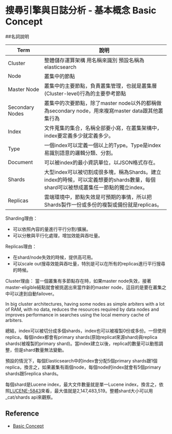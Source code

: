 # 搜尋引擎與日誌分析 - 基本概念 Basic Concept

##名詞說明

|Term|說明|
|-|-|
|Cluster|整體儲存運算架構 用名稱來識別 預設名稱為elasticsearch|
|Node|叢集中的節點|
|Master Node|叢集中的主要節點，負責叢集管理，也就是叢集層(Cluster-level)行為的主要參考節點|
|Secondary Nodes|叢集中的次要節點，除了master node以外的都稱做為secondary node，用來複寫master data跟其他叢集行為|
|Index| 文件蒐集的集合，名稱全部要小寫，在叢集架構中，index要定義多少就定義多少。|
|Type|一個index可以定義一個以上的Type。Type是index易識別語意的邏輯分類、分割。|
|Document|可以被index的最小資訊單位，以JSON格式存在。|
|Shards |大型index可以被切割成很多塊，稱為Shards。建立index的時候，可以定義想要的shards數量，每個shard可以被想成叢集任一節點的獨立index。|
|Replicas|雲端環境中，節點失效是可預期的事情，所以把Shards製作一份或多份的複製或備份就是replicas。|

Sharding理由：
* 可以依照內容的量進行平行分割/擴展。
* 可以分散與平行化處理，增加效能與吞吐量。

Replicas理由：
* 在shard/node失效的時候，提供高可用。
* 可以scale out搜尋效能與吞吐量，特別是可以在所有的replicas進行平行搜尋的時候。

Cluster理由：
當一個叢集有多節點存在時，如果master node失效，接著master-eligible結點就會被挑選出來當作新的master node，這目的是要在叢集之中可以達到自動failover。

In big cluster architectures, having some nodes as simple arbiters with a lot of RAM, with no data, reduces the resources required by data nodes and improves performance in searches using the local memory cache of arbiters.

總結，index可以被切分成多個shards，index也可以被複製0份或多份。一但使用replica，每個index都會有primary shards(原始replicat來源shard)與replica shards(被複製的primary shard)。當index建立以後，replica的數量可以動態調整，但是shard數量無法變動。

預設的情況下，每個Elasticsearch中的index會分配5個primary shards跟1個replica，換言之，如果叢集有兩個node，每個node的index就會有5個primary shards跟5replica shards。

每個shard是Lucene index，最大文件數量就是單一Lucene index，換言之，依照[LUCENE-5843](https://issues.apache.org/jira/browse/LUCENE-5843)來看，最大值就是2,147,483,519。整體shard大小可以用 _cat/shards api來觀察。

## Reference
* [Basic Concept](https://www.elastic.co/guide/en/elasticsearch/reference/current/_basic_concepts.html)

